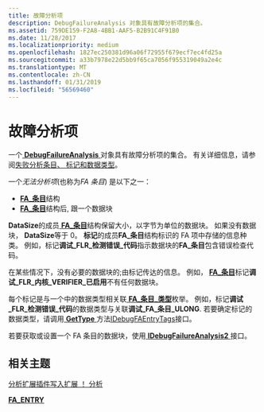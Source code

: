 ```yaml
---
title: 故障分析项
description: DebugFailureAnalysis 对象具有故障分析项的集合。
ms.assetid: 759DE159-F2A8-4BB1-AAF5-B2B91C4F91B0
ms.date: 11/28/2017
ms.localizationpriority: medium
ms.openlocfilehash: 1827ec250381d96a06f72955f679ecf7ec4fd25a
ms.sourcegitcommit: a33b7978e22d5bb9f65ca7056f955319049a2e4c
ms.translationtype: MT
ms.contentlocale: zh-CN
ms.lasthandoff: 01/31/2019
ms.locfileid: "56569460"
---
```

# <a name="failure-analysis-entries"></a>故障分析项


一个[ **DebugFailureAnalysis** ](https://msdn.microsoft.com/library/windows/hardware/jj983405)对象具有故障分析项的集合。 有关详细信息，请参阅[失败分析条目、 标记和数据类型](writing-an-analysis-extension-to-extend--analyze.md#failure-analysis-entries-tags-and-data-types)。

一个*无法分析项*(也称为*FA 条目*) 是以下之一：

-   [ **FA\_条目**](https://msdn.microsoft.com/library/windows/hardware/jj991808)结构
-   [ **FA\_条目**](https://msdn.microsoft.com/library/windows/hardware/jj991808)结构后, 跟一个数据块

**DataSize**的成员[ **FA\_条目**](https://msdn.microsoft.com/library/windows/hardware/jj991808)结构保留大小，以字节为单位的数据块。 如果没有数据块， **DataSize**等于 0。 **标记**的成员**FA\_条目**结构标识的 FA 项中存储的信息种类。 例如，标记**调试\_FLR\_检测错误\_代码**指示数据块的**FA\_条目**包含错误检查代码。

在某些情况下，没有必要的数据块的;由标记传达的信息。 例如， [ **FA\_条目**](https://msdn.microsoft.com/library/windows/hardware/jj991808)标记**调试\_FLR\_内核\_VERIFIER\_已启用**不有任何数据块。

每个标记是与一个中的数据类型相关联[ **FA\_条目\_类型**](https://msdn.microsoft.com/library/windows/hardware/jj991809)枚举。 例如，标记**调试\_FLR\_检测错误\_代码**的数据类型与关联**调试\_FA\_条目\_ULONG**. 若要确定标记的数据类型，请调用[ **GetType** ](https://msdn.microsoft.com/library/windows/hardware/jj991813)方法[IDebugFAEntryTags](https://msdn.microsoft.com/library/windows/hardware/jj983404)接口。

若要获取或设置一个 FA 条目的数据块，使用[ **IDebugFailureAnalysis2** ](https://msdn.microsoft.com/library/windows/hardware/jj983405)接口。

## <a name="span-idrelatedtopicsspanrelated-topics"></a><span id="related_topics"></span>相关主题


[分析扩展插件写入扩展 ！ 分析](writing-an-analysis-extension-to-extend--analyze.md)

[**FA\_ENTRY**](https://msdn.microsoft.com/library/windows/hardware/jj991808)

 

 






